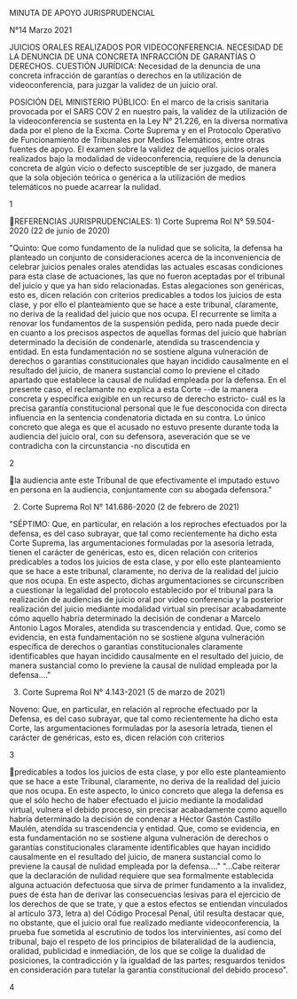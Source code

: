 MINUTA DE APOYO JURISPRUDENCIAL

N°14 Marzo 2021

JUICIOS ORALES REALIZADOS POR VIDEOCONFERENCIA. NECESIDAD DE LA DENUNCIA
DE UNA CONCRETA INFRACCIÓN DE GARANTÍAS O DERECHOS. CUESTIÓN JURÍDICA:
Necesidad de la denuncia de una concreta infracción de garantías o
derechos en la utilización de videoconferencia, para juzgar la validez
de un juicio oral.

POSICIÓN DEL MINISTERIO PÚBLICO: En el marco de la crisis sanitaria
provocada por el SARS COV 2 en nuestro país, la validez de la
utilización de la videoconferencia se sustenta en la Ley N° 21.226, en
la diversa normativa dada por el pleno de la Excma. Corte Suprema y en
el Protocolo Operativo de Funcionamiento de Tribunales por Medios
Telemáticos, entre otras fuentes de apoyo. El examen sobre la validez de
aquellos juicios orales realizados bajo la modalidad de
videoconferencia, requiere de la denuncia concreta de algún vicio o
defecto susceptible de ser juzgado, de manera que la sola objeción
teórica o genérica a la utilización de medios telemáticos no puede
acarrear la nulidad.

1

REFERENCIAS JURISPRUDENCIALES: 1) Corte Suprema Rol N° 59.504-2020 (22
de junio de 2020)

"Quinto: Que como fundamento de la nulidad que se solicita, la defensa
ha planteado un conjunto de consideraciones acerca de la inconveniencia
de celebrar juicios penales orales atendidas las actuales escasas
condiciones para esta clase de actuaciones, las que no fueron aceptadas
por el tribunal del juicio y que ya han sido relacionadas. Estas
alegaciones son genéricas, esto es, dicen relación con criterios
predicables a todos los juicios de esta clase, y por ello el
planteamiento que se hace a este tribunal, claramente, no deriva de la
realidad del juicio que nos ocupa. El recurrente se limita a renovar los
fundamentos de la suspensión pedida, pero nada puede decir en cuanto a
los precisos aspectos de aquellas formas del juicio que habrían
determinado la decisión de condenarle, atendida su trascendencia y
entidad. En esta fundamentación no se sostiene alguna vulneración de
derechos o garantías constitucionales que hayan incidido causalmente en
el resultado del juicio, de manera sustancial como lo previene el citado
apartado que establece la causal de nulidad empleada por la defensa. En
el presente caso, el reclamante no explica a esta Corte --de la manera
concreta y específica exigible en un recurso de derecho estricto- cuál
es la precisa garantía constitucional personal que le fue desconocida
con directa influencia en la sentencia condenatoria dictada en su
contra. Lo único concreto que alega es que el acusado no estuvo presente
durante toda la audiencia del juicio oral, con su defensora, aseveración
que se ve contradicha con la circunstancia -no discutida en

2

la audiencia ante este Tribunal de que efectivamente el imputado estuvo
en persona en la audiencia, conjuntamente con su abogada defensora."

2)  Corte Suprema Rol N° 141.686-2020 (2 de febrero de 2021)

"SÉPTIMO: Que, en particular, en relación a los reproches efectuados por
la defensa, es del caso subrayar, que tal como recientemente ha dicho
esta Corte Suprema, las argumentaciones formuladas por la asesoría
letrada, tienen el carácter de genéricas, esto es, dicen relación con
criterios predicables a todos los juicios de esta clase, y por ello este
planteamiento que se hace a este tribunal, claramente, no deriva de la
realidad del juicio que nos ocupa. En este aspecto, dichas
argumentaciones se circunscriben a cuestionar la legalidad del protocolo
establecido por el tribunal para la realización de audiencias de juicio
oral por video conferencia y la posterior realización del juicio
mediante modalidad virtual sin precisar acabadamente cómo aquello habría
determinado la decisión de condenar a Marcelo Antonio Lagos Morales,
atendida su trascendencia y entidad. Que, como se evidencia, en esta
fundamentación no se sostiene alguna vulneración específica de derechos
o garantías constitucionales claramente identificables que hayan
incidido causalmente en el resultado del juicio, de manera sustancial
como lo previene la causal de nulidad empleada por la defensa...."

3)  Corte Suprema Rol N° 4.143-2021 (5 de marzo de 2021)

Noveno: Que, en particular, en relación al reproche efectuado por la
Defensa, es del caso subrayar, que tal como recientemente ha dicho esta
Corte, las argumentaciones formuladas por la asesoría letrada, tienen el
carácter de genéricas, esto es, dicen relación con criterios

3

predicables a todos los juicios de esta clase, y por ello este
planteamiento que se hace a este Tribunal, claramente, no deriva de la
realidad del juicio que nos ocupa. En este aspecto, lo único concreto
que alega la defensa es que el sólo hecho de haber efectuado el juicio
mediante la modalidad virtual, vulnera el debido proceso, sin precisar
acabadamente como aquello habría determinado la decisión de condenar a
Héctor Gastón Castillo Maulén, atendida su trascendencia y entidad. Que,
como se evidencia, en esta fundamentación no se sostiene alguna
vulneración de derechos o garantías constitucionales claramente
identificables que hayan incidido causalmente en el resultado del
juicio, de manera sustancial como lo previene la causal de nulidad
empleada por la defensa...." "...Cabe reiterar que la declaración de
nulidad requiere que sea formalmente establecida alguna actuación
defectuosa que sirva de primer fundamento a la invalidez, pues de ésta
han de derivar las consecuencias lesivas para el ejercicio de los
derechos de que se trate, y que a estos efectos se entiendan vinculados
al artículo 373, letra a) del Código Procesal Penal, útil resulta
destacar que, no obstante, que el juicio oral fue realizado mediante
videoconferencia, la prueba fue sometida al escrutinio de todos los
intervinientes, así como del tribunal, bajo el respeto de los principios
de bilateralidad de la audiencia, oralidad, publicidad e inmediación, de
los que se colige la dualidad de posiciones, la contradicción y la
igualdad de las partes; resguardos tenidos en consideración para tutelar
la garantía constitucional del debido proceso".

4


